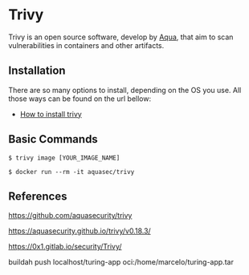 # Trivy

Trivy is an open source software, develop by [Aqua](https://www.aquasec.com/), that aim to scan vulnerabilities in containers and other artifacts. 

## Installation

There are so many options to install, depending on the OS you use. All those ways can be found on the url bellow:

- [How to install trivy](https://aquasecurity.github.io/trivy/v0.18.3/installation/)

## Basic Commands


```
$ trivy image [YOUR_IMAGE_NAME]
```

```
$ docker run --rm -it aquasec/trivy
```


## References

https://github.com/aquasecurity/trivy

https://aquasecurity.github.io/trivy/v0.18.3/

https://0x1.gitlab.io/security/Trivy/

buildah push localhost/turing-app oci:/home/marcelo/turing-app.tar